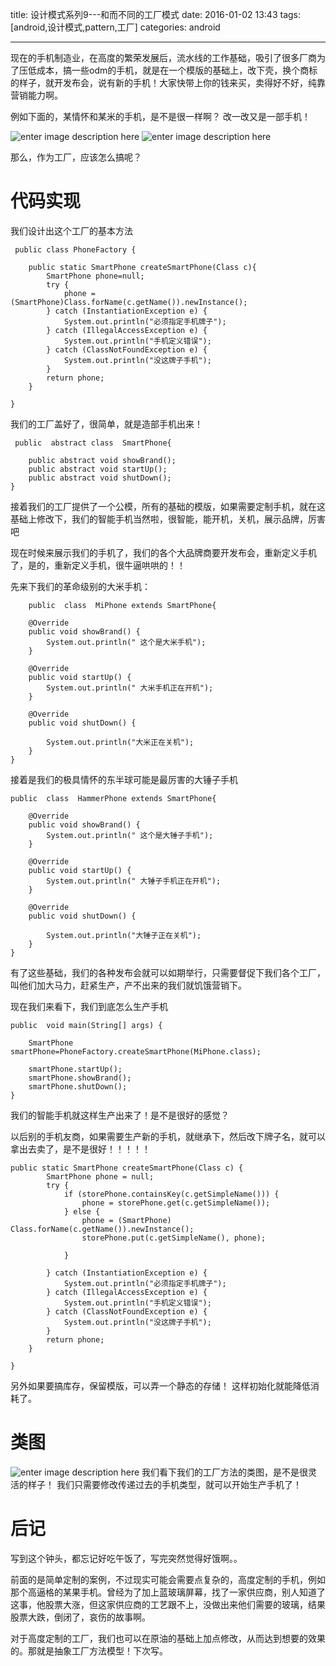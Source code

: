 title: 设计模式系列9---和而不同的工厂模式
date: 2016-01-02 13:43
tags: [android,设计模式,pattern,工厂]
categories: android

------

现在的手机制造业，在高度的繁荣发展后，流水线的工作基础，吸引了很多厂商为了压低成本，搞一些odm的手机，就是在一个模版的基础上，改下壳，换个商标的样子，就开发布会，说有新的手机！大家快带上你的钱来买，卖得好不好，纯靠营销能力啊。

例如下面的，某情怀和某米的手机，是不是很一样啊？
改一改又是一部手机！

![enter image description here](http://7xl9zd.com1.z0.glb.clouddn.com/b999a9014c086e066a86ab7f05087bf40ad1cbdc.jpg) ![enter image description here](http://7xl9zd.com1.z0.glb.clouddn.com/Screen%20Shot%202016-01-02%20at%2012.51.36.png)

那么，作为工厂，应该怎么搞呢？

<!--more-->

# 代码实现

我们设计出这个工厂的基本方法

     public class PhoneFactory {
 
        public static SmartPhone createSmartPhone(Class c){
            SmartPhone phone=null; 
            try {
                phone = (SmartPhone)Class.forName(c.getName()).newInstance();
            } catch (InstantiationException e) {
                System.out.println("必须指定手机牌子");
            } catch (IllegalAccessException e) {
                System.out.println("手机定义错误");
            } catch (ClassNotFoundException e) {
                System.out.println("没这牌子手机");
            }
            return phone;
        }

    }
我们的工厂盖好了，很简单，就是造部手机出来！

	 public  abstract class  SmartPhone{

        public abstract void showBrand();
        public abstract void startUp();
        public abstract void shutDown();
    }
 接着我们的工厂提供了一个公模，所有的基础的模版，如果需要定制手机，就在这基础上修改下，我们的智能手机当然啦，很智能，能开机，关机，展示品牌，厉害吧

现在时候来展示我们的手机了，我们的各个大品牌商要开发布会，重新定义手机了，是的，重新定义手机，很牛逼哄哄的！！

先来下我们的革命级别的大米手机：

	    public  class  MiPhone extends SmartPhone{

        @Override
        public void showBrand() {
            System.out.println(" 这个是大米手机");
        }

        @Override
        public void startUp() {
            System.out.println(" 大米手机正在开机");
        }

        @Override
        public void shutDown() {

            System.out.println("大米正在关机");
        }
    }
    
接着是我们的极具情怀的东半球可能是最厉害的大锤子手机

    public  class  HammerPhone extends SmartPhone{

        @Override
        public void showBrand() {
            System.out.println(" 这个是大锤子手机");
        }

        @Override
        public void startUp() {
            System.out.println(" 大锤子手机正在开机");
        }

        @Override
        public void shutDown() {

            System.out.println("大锤子正在关机");
        }
    }

有了这些基础，我们的各种发布会就可以如期举行，只需要督促下我们各个工厂，叫他们加大马力，赶紧生产，产不出来的我们就饥饿营销下。

现在我们来看下，我们到底怎么生产手机
	
    public  void main(String[] args) {

        SmartPhone smartPhone=PhoneFactory.createSmartPhone(MiPhone.class);

        smartPhone.startUp();
        smartPhone.showBrand();
        smartPhone.shutDown();
    }
我们的智能手机就这样生产出来了！是不是很好的感觉？

以后别的手机友商，如果需要生产新的手机，就继承下，然后改下牌子名，就可以拿出去卖了，是不是很好！！！！！


	public static SmartPhone createSmartPhone(Class c) {
            SmartPhone phone = null;
            try {
                if (storePhone.containsKey(c.getSimpleName())) {
                    phone = storePhone.get(c.getSimpleName());
                } else {
                    phone = (SmartPhone) Class.forName(c.getName()).newInstance();
                    storePhone.put(c.getSimpleName(), phone);

                }

            } catch (InstantiationException e) {
                System.out.println("必须指定手机牌子");
            } catch (IllegalAccessException e) {
                System.out.println("手机定义错误");
            } catch (ClassNotFoundException e) {
                System.out.println("没这牌子手机");
            }
            return phone;
        }

    }
另外如果要搞库存，保留模版，可以弄一个静态的存储！
这样初始化就能降低消耗了。

# 类图

![enter image description here](http://7xl9zd.com1.z0.glb.clouddn.com/Screen%20Shot%202016-01-02%20at%2013.29.17.png)
	我们看下我们的工厂方法的类图，是不是很灵活的样子！
	我们只需要修改传递过去的手机类型，就可以开始生产手机了！
	

# 后记
写到这个钟头，都忘记好吃午饭了，写完突然觉得好饿啊。。

前面的是简单定制的案例，不过现实可能会需要点复杂的，高度定制的手机，例如那个高逼格的某果手机。曾经为了加上蓝玻璃屏幕，找了一家供应商，别人知道了这事，他股票大涨，但这家供应商的工艺跟不上，没做出来他们需要的玻璃，结果股票大跌，倒闭了，哀伤的故事啊。

对于高度定制的工厂，我们也可以在原油的基础上加点修改，从而达到想要的效果的。那就是抽象工厂方法模型！下次写。